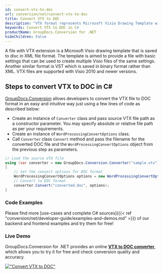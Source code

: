 ```yaml
---
id: convert-vtx-to-doc
url: conversion/net/convert-vtx-to-doc
title: Convert VTX to DOC
description: "VTX format represents Microsoft Visio Drawing Template with .vtx extension. Learn how to convert VTX to DOC file programmatically in C# language using GroupDocs.Conversion for .NET library."
keywords: Convert VTX to DOC in C#
productName: GroupDocs.Conversion for .NET
hideChildren: False
---
```


A file with VTX extension is a Microsoft Visio drawing template that is saved to disc in XML file format. The template is aimed to provide a file with basic settings that can be used to create multiple Visio files of the same settings. Another similar format is VST which is saved in binary format rather than XML. VTX files are supported with Visio 2010 and newer versions.

## Steps to convert VTX to DOC in C#

[GroupDocs.Conversion](https://products.groupdocs.com/conversion/net) allows developers to convert the VTX file to DOC format in an easy and intuitive way just using a few lines of code as described below:

* Create an instance of `Converter` class and pass source VTX file path as a constructor parameter. You may specify absolute or relative file path as per your requirements. 
* Create an instance of `WordProcessingConvertOptions` class.
* Call `Converter` class `Convert` method and pass the filename for the converted DOC file and the `WordProcessingConvertOptions` object from the previous step as parameters.

```csharp
// Load the source VTX file
using (var converter = new GroupDocs.Conversion.Converter("sample.vtx"))
{
    // Set the convert options for DOC format
    WordProcessingConvertOptions options = new WordProcessingConvertOptions();
    // Convert to DOC format
    converter.Convert("converted.doc", options);
}
```

### Code Examples

Please find more [use-cases and complete C# sources]({{< ref "conversion/net/developer-guide/examples-and-demos.md" >}}) of our backend and frontend examples and try them for free!

### Live Demo

GroupDocs.Conversion for .NET provides an online [**VTX to DOC converter**](https://products.groupdocs.app/conversion/vtx-to-doc), which allows you to try it for free and check conversion quality and accuracy.

[!["Convert VTX to DOC"](conversion/net/images/convert-vtx-to-doc.png)](https://products.groupdocs.app/conversion/vtx-to-doc)